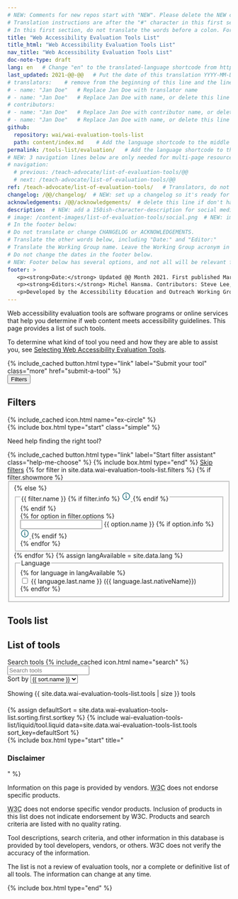 ```yaml
---
# NEW: Comments for new repos start with "NEW". Please delete the NEW comments. Leave the other comments for translators. Also, search for @@s to replace. For multi-page resources and other frontmatter info, see: https://wai-website-theme.netlify.app/writing/frontmatter/
# Translation instructions are after the "#" character in this first section. They are comments that do not show up in the web page. You do not need to translate the instructions after #.
# In this first section, do not translate the words before a colon. For example, do not translate "title:". Do translate the text after "title:".
title: "Web Accessibility Evaluation Tools List"
title_html: "Web Accessibility Evaluation Tools List" 
nav_title: "Web Accessibility Evaluation Tools List"
doc-note-type: draft
lang: en   # Change "en" to the translated-language shortcode from https://www.iana.org/assignments/language-subtag-registry/language-subtag-registry
last_updated: 2021-@@-@@   # Put the date of this translation YYYY-MM-DD (with month in the middle)
# translators:    # remove from the beginning of this line and the lines below: "# " (the hash sign and the space)
# - name: "Jan Doe"   # Replace Jan Doe with translator name
# - name: "Jan Doe"   # Replace Jan Doe with name, or delete this line if not multiple translators
# contributors:
# - name: "Jan Doe"   # Replace Jan Doe with contributor name, or delete this line if none
# - name: "Jan Doe"   # Replace Jan Doe with name, or delete this line if not multiple contributors
github:
  repository: wai/wai-evaluation-tools-list
  path: content/index.md    # Add the language shortcode to the middle of the filename, for example: content/index.fr.md
permalink: /tools-list/evaluation/   # Add the language shortcode to the end, with no slash at end, for example: /link/to/page/fr
# NEW: 3 navigation lines below are only needed for multi-page resources where you have previous and next at the bottom. If so, un-comment them; otherwise delete these lines.
# navigation:
  # previous: /teach-advocate/list-of-evaluation-tools/@@
  # next: /teach-advocate/list-of-evaluation-tools/@@
ref: /teach-advocate/list-of-evaluation-tools/   # Translators, do not change this
changelog: /@@/changelog/  # NEW: set up a changelog so it's ready for later
acknowledgements: /@@/acknowledgements/  # delete this line if don't have a separate acknowledgements page. And delete it in the footer below.
description:  # NEW: add a 150ish-character-description for social media   # translate the description
# image: /content-images/list-of-evaluation-tools/social.png  # NEW: image for social media (leave commented out if we don't have a specific one for this reource)
# In the footer below:
# Do not translate or change CHANGELOG or ACKNOWLEDGEMENTS.
# Translate the other words below, including "Date:" and "Editor:"
# Translate the Working Group name. Leave the Working Group acronym in English.
# Do not change the dates in the footer below.
# NEW: Footer below has several options, and not all will be relevant for specific pages. (Ask Shawn if questions.)
footer: >
   <p><strong>Date:</strong> Updated @@ Month 2021. First published March 2006.</p>
   <p><strong>Editors:</strong> Michel Hansma. Contributors: Steve Lee, Wilco Fiers, Shawn Henry, Brent Bakken, Sharron Rush, Kris Anne Kinney, Steve Lee, Daniel Montavo, Kevin White, Estella Oncins, Michele Williams, Vicki Menezes Miller, Andrew Arch, Laura Keen, Sylvie Duchateau, Jade Matos Carew, Brian Elton, Howard Kramer, Mark Palmer, Shadi Abou-Zahra, and other <a href="https://www.w3.org/groups/wg/eowg/participants">EOWG Participants</a>.</p>
   <p>Developed by the Accessibility Education and Outreach Working Group (<a href="http://www.w3.org/WAI/EO/">EOWG</a>). Developed as part of the <a href="https://www.w3.org/WAI/about/projects/wai-coop/">WAI-CooP project</a>, co-funded by the European Commission.</p>
---
```


<style> 
{% include wai-evaluation-tools-list/css/styles.css %}
</style>
<div class="header-sup">
    <div class="header-left">
        <!-- <p>Web accessibility evaluation tools are software programs or online services that help you determine if web content meets accessibility guidelines. This page provides a list of evaluation tools that you can filter to find ones that match your particular needs.</p> -->
        <!-- <p>Web accessibility evaluation tools are software programs or online services that help you determine if web content meets accessibility guidelines. This page provides a list of evaluation tools that you can filter to find ones that match your particular needs. To determine what kind of tool you need and how they are able to assist you, see <a href="http://www.w3.org/WAI/eval/selectingtools">Selecting Web Accessibility Evaluation Tools</a>.</p> -->
        <p>Web accessibility evaluation tools are software programs or online services that help you determine if web content meets accessibility guidelines. This page provides a list of such tools.</p>
        <p>
            To determine what kind of tool you need and how they are able to assist you, see <a href="https://deploy-preview-32--wai-selecting-eval-tools.netlify.app/test-evaluate/tools/selecting/">Selecting Web Accessibility Evaluation Tools</a>.
        </p>
        {% include_cached button.html type="link" label="Submit your tool" class="more" href="submit-a-tool" %}
    </div>
    <div class="header-right">
    </div>
</div>
<div id="app">
    <div id="left-col" class="tools-filters">
        <button class="button button-filters" aria-haspopup="true" aria-expanded="false" id="openfilters">Filters</button>
        <form data-filter-form action="..." class="data-filter-form">
            <h2>Filters</h2>
            <div class="filter-header">
                <a class="close-filters">{% include_cached icon.html name="ex-circle" %}</a>
            </div>
            {% include box.html type="start" class="simple" %}
                <p>Need help finding the right tool?</p>
                {% include_cached button.html type="link" label="Start filter assistant" class="help-me-choose" %}
            {% include box.html type="end" %}
            <a href="#tools-list" class="button button--skip-link">Skip filters</a>
            {% for filter in site.data.wai-evaluation-tools-list.filters %}
                {% if filter.showmore %}
                    <fieldset id="{{ filter.id }}" collapsed="{{ filter.collapsed }}" class="showmore {{ filter.order }}">
                {% else %}
                    <fieldset id="{{ filter.id }}" collapsed="{{ filter.collapsed }}" class="{{ filter.order }}">
                {% endif %}
                <legend class="label" tabindex="0">{{ filter.name }}
                    {% if filter.info %}
                        <abbr title="{{ filter.info }}" class="toggletip-container">
                            <img alt="{{ filter.info }}" data-toggletip-content="{{ filter.info }}" tabindex="0" src="/content-images/wai-evaluation-tools-list/info.png" />
                            <span class="toggletip-span" role="status"></span>
                        </abbr>
                    {% endif %}
                </legend>
                    <div class="options">
                    {% for option in filter.options %}
                    <div class="filter-options field">
                        <input type="{{ filter.type }}" id="filter-{{ option.id }}" name="{{ option.id }}">
                        <label for="filter-{{ option.id }}"><span class='filterName'>{{ option.name }}</span><span class="filterPreCounter"></span>
                            {% if option.info %}
                                <abbr title="{{ option.info }}" class="toggletip-container">
                                    <img alt="{{option.info}}" data-toggletip-content="{{ option.info }}" tabindex="0" src="/content-images/wai-evaluation-tools-list/info.png" />
                                    <span class="toggletip-span-inline" role="status"></span>
                                </abbr>
                            {% endif %}
                        </label>
                    </div>
                {% endfor %}
                </div>
            </fieldset>
            {% endfor %}
            {% assign langAvailable = site.data.lang %}
            <fieldset id="language" collapsed="true">
                <legend class='collapsible' tabindex="0">Language </legend>  
                    <div class="options collapsible">
                    {% for language in langAvailable %}
                        <div class="filter-options field">
                            <input type="checkbox" id="lang-filter-{{ language.first }}" name="language">
                            <label for="lang-filter-{{ language.first }}"><span class='filterName'>{{ language.last.name }}</span><span lang="{{ language.first }}"> ({{
                                language.last.nativeName}})</span><span class="filterPreCounter"></span></label>
                        </div>
                    {% endfor %}
                    </div>
            </fieldset>
        </form>
    </div>
    <div id="tools-list">
        <h2>Tools list</h2>
        <div class="tools-list-header">
            <h2 class="visuallyhidden">List of tools</h2>
            <div class="field searchbox">
                <label for="search" aria-label="Search tools" class="visuallyhidden">Search tools</label>
                {% include_cached icon.html name="search" %}<input type="search" id="search" placeholder="Search tools">
            </div>
            <div class="field" class="sort-by">
                <label for="select">Sort by</label>
                <select id="select" class="field">
                    {% for sort in site.data.wai-evaluation-tools-list.sorting %}
                        {% if sort.selected == "true" %}
                            <option value="{{ sort.id }}" selected>{{ sort.name }}</option>
                        {% else %}
                            <option value="{{ sort.id }}">{{ sort.name }}</option>
                        {% endif %}
                    {% endfor %}
                </select>
            </div>
            <span id="status">
                <p id="total-tools">Showing <span>{{ site.data.wai-evaluation-tools-list.tools | size }} tools</span></p>
            </span>       
            <!-- {% include excol.html type="all" %} -->
            <!-- {% include_cached button.html label="Clear filters" class="clear-button"%} -->
        </div>
        <div id="activeFilters"></div>
        <h4 id="found-tools"></h4>
        <div id="tools-list-body" class="tools-list">
            {% assign defaultSort = site.data.wai-evaluation-tools-list.sorting.first.sortkey %}
            {% include wai-evaluation-tools-list/liquid/tool.liquid data=site.data.wai-evaluation-tools-list.tools sort_key=defaultSort %}
        </div>
        <div id="disclaimer">
            {% include box.html type="start" title="<h3>Disclaimer</h3>" %}
                <p>Information on this page is provided by vendors. <abbr title="World Wide Web Consortium">W3C</abbr> does not endorse specific products.</p>
                <p><abbr title="World Wide Web Consortium">W3C</abbr> does not endorse specific vendor products. Inclusion of products in this list does not indicate endorsement by W3C. Products and search criteria are listed with no quality rating.</p>
                <p>Tool descriptions, search criteria, and other information in this database is provided by tool developers, vendors, or others. W3C does not verify the accuracy of the information.</p>
                <p>The list is not a review of evaluation tools, nor a complete or definitive list of all tools. The information can change at any time.</p>
            {% include box.html type="end" %}
        </div>
    </div>
</div>
<div id="help-me-choose-overlay"><div class="overlay-content"></div></div>
<!-- <div class="button-submit-end">
    {% include_cached button.html type="link" label="Add your tool" class="more" href="submit-a-tool" %}  
</div> -->
<script>
{% include wai-evaluation-tools-list/js/utilities.js %}
{% include wai-evaluation-tools-list/js/tools.js %}
{% include wai-evaluation-tools-list/js/helpers.js %}
</script>